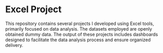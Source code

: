 # Excel Project
This repository contains several projects I developed using Excel tools, primarily focused on data analysis. The datasets employed are openly obtained dummy data.
The output of these projects includes dashboards designed to facilitate the data analysis process and ensure organized delivery.
